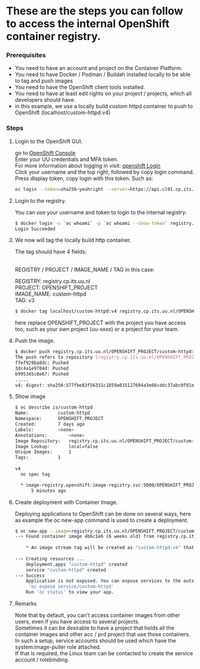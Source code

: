 # These are the steps you can follow to access the internal OpenShift container registry.

### Prerequisites
- You need to have an account and project on the Container Platform.
- You need to have Docker / Podman / Buildah installed locally to be able to tag and push images
- You need to have the OpenShift client tools installed.
- You need to have at least edit rights on your project / projects, which all developers should have.
- in this example, we use a locally build custom httpd container to push to OpenShift (localhost/custom-httpd:v4)

### Steps

1. Login to the OpenShift GUI.

    go to [OpenShift Console](https://console.cp.its.uu.nl) <br>
    Enter your UU credentials and MFA token. <br>
    For more information about logging in visit: [openshift Login](https://docs.cp.its.uu.nl/content/basics/login/) <br>
    Click your username and the top right, followed by copy login command. <br>
    Press display token, copy login with this token. Such as:
    ```bash
    oc login --token=sha256~yeahright --server=https://api.cl01.cp.its.uu.nl:6443
    ```
2. Login to the registry.

    You can use your username and token to login to the internal registry:
    ```bash
    $ docker login -u `oc whoami` -p `oc whoami --show-token` registry.cp.its.uu.nl
    Login Succeeded
    ```

3. We now will tag the locally build http container.

    The tag should have 4 fields: <br><br>
  
    REGISTRY / PROJECT / IMAGE_NAME / TAG 
    in this case: <br>
  
    REGISTRY: registry.cp.its.uu.nl <br>
    PROJECT: OPENSHIFT_PROJECT <br>
    IMAGE_NAME: custom-httpd <br>
    TAG: v3 <br>
  
    ```bash
    $ docker tag localhost/custom-httpd:v4 registry.cp.its.uu.nl/OPENSHIFT_PROJECT/custom-httpd:v3
    ```
    here replace OPENSHIFT_PROJECT with the project you have access too, such as your own project (uu-xxxx) or a project for your team. <br>
 
4. Push the image.

    ```bash
    $ docker push registry.cp.its.uu.nl/OPENSHIFT_PROJECT/custom-httpd:v4
    The push refers to repository [registry.cp.its.uu.nl/OPENSHIFT_PROJECT/custom-httpd]
    ffef929ba8dc: Pushed 
    3dc4a1e9704d: Pushed 
    b995345c8e67: Pushed 
    .....
    v4: digest: sha256:577fbe83f56331c1859a015127694a3e66cddc37abc0f01edafd153f226cdccc size: 2198
    ```

5. Show image
    ```bash
    $ oc describe is/custom-httpd 
    Name:			custom-httpd
    Namespace:		OPENSHIFT_PROJECT
    Created:		7 days ago
    Labels:			<none>
    Annotations:		<none>
    Image Repository:	registry.cp.its.uu.nl/OPENSHIFT_PROJECT/custom-httpd
    Image Lookup:		local=false
    Unique Images:		1
    Tags:			1
  
    v4
      no spec tag
    
      * image-registry.openshift-image-registry.svc:5000/OPENSHIFT_PROJECT/custom-httpd@sha256:577fbe83f56331c1859a015127694a3e66cddc37abc0f01edafd153f226cdccc
          5 minutes ago
    ```
  
6. Create deployment with Container Image.

    Deploying applications to OpenShift can be done on several ways, here as example the oc new-app command is used to create a deployment.
    ```bash
    $ oc new-app --image=registry.cp.its.uu.nl/OPENSHIFT_PROJECT/custom-httpd:v4
    --> Found container image 4b6c1e6 (6 weeks old) from registry.cp.its.uu.nl for "registry.cp.its.uu.nl/OPENSHIFT_PROJECT/custom-httpd:v4"
  
        * An image stream tag will be created as "custom-httpd:v4" that will track this image
  
    --> Creating resources ...
        deployment.apps "custom-httpd" created
        service "custom-httpd" created
    --> Success
        Application is not exposed. You can expose services to the outside world by executing one or more of the commands below:
         'oc expose service/custom-httpd' 
        Run 'oc status' to view your app.
    ```
7. Remarks
    
    Note that by default, you can't access container images from other users, even if you have access to several projects. <br>
    Sometimes it can be desirable to have a project that holds all the container images and other acc / prd project that use those containers. <br>
    In such a setup, service accounts should be used which have the system:image-puller role attached. <br>
    If that is required, the Linux team can be contacted to create the service account / rolebinding.
